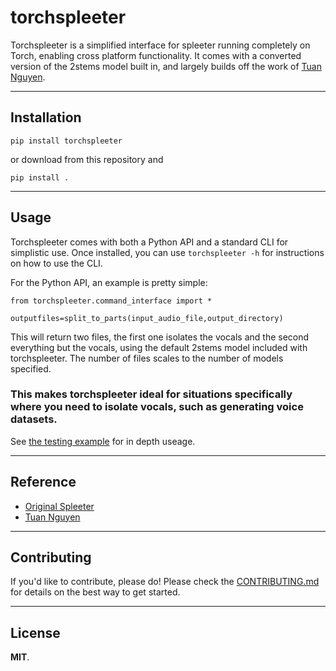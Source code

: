 # torchspleeter
Torchspleeter is a simplified interface for spleeter running completely on Torch, enabling cross platform functionality. It comes with a converted version of the 2stems model built in, and largely builds off the work of [Tuan Nguyen](https://github.com/tuan3w/spleeter-pytorch). 

---

## Installation

`pip install torchspleeter`

or download from this repository and 

`pip install .`

---

## Usage

Torchspleeter comes with both a Python API and a standard CLI for simplistic use. Once installed, you can use 
`torchspleeter -h` for instructions on how to use the CLI. 

For the Python API, an example is pretty simple:

```
from torchspleeter.command_interface import *

outputfiles=split_to_parts(input_audio_file,output_directory)

```

This will return two files, the first one isolates the vocals and the second everything but the vocals, using the default 2stems model included with torchspleeter. The number of files scales to the number of models specified. 

### This makes torchspleeter ideal for situations specifically where you need to isolate vocals, such as generating voice datasets.




See [the testing example](./torchspleeter/tests/test_estimator.py) for in depth useage. 



---

## Reference
* [Original Spleeter](https://github.com/deezer/spleeter)
* [Tuan Nguyen](https://github.com/tuan3w/spleeter-pytorch)



---

## Contributing

If you'd like to contribute, please do! Please check the [CONTRIBUTING.md](./CONTRIBUTING.md) for details on the best way to get started. 

---

## License

**MIT**.
